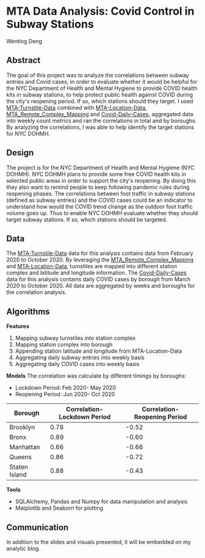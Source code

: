 # MTA Data Analysis: Covid Control in Subway Stations
Wenting Deng

## Abstract
The goal of this project was to analyze the correlations between subway entries and Covid cases, in order to evaluate whether it would be helpful for the NYC Department of Health and Mental Hygiene to provide COVID health kits in subway stations, to help protect public health against COVID during the city's reopening period. If so, which stations should they target. I used [MTA-Turnstile-Data](http://web.mta.info/developers/turnstile.html) combined with [MTA-Location-Data](https://atisdata.s3.amazonaws.com/Station/Stations.csv), [MTA_Remote_Complex_Mapping](https://github.com/qri-io/data-stories-scripts/blob/master/nyc-turnstile-counts/lookup/remote_complex_lookup.csv) and [Covid-Daily-Cases](https://github.com/nychealth/coronavirus-data/tree/master/trends), aggregated data into weekly count metrics and ran the correlations in total and by boroughs. By analyzing the correlations, I was able to help identify the target stations for NYC DOHMH.

## Design
The project is for the NYC Department of Health and Mental Hygiene (NYC DOHMH). NYC DOHMH plans to provide some free COVID health kits in selected public areas in order to support the city's reopening. By doing this they also want to remind people to keep following pandemic rules during reopening phases. The correlations between foot traffic in subway stations (defined as subway entries) and the COVID cases could be an indicator to understand how would the COVID trend change as the outdoor foot traffic volume goes up. Thus to enable NYC DOHMH evaluate whether they should target subway stations. If so, which stations should be targeted.

## Data
The [MTA-Turnstile-Data](http://web.mta.info/developers/turnstile.html) data for this analysis contains data from February 2020 to October 2020. By leveraging the [MTA_Remote_Complex_Mapping](https://github.com/qri-io/data-stories-scripts/blob/master/nyc-turnstile-counts/lookup/remote_complex_lookup.csv) and [MTA-Location-Data](https://atisdata.s3.amazonaws.com/Station/Stations.csv), turnstiles are mapped into different station complex and latitude and longitude information.
The [Covid-Daily-Cases](https://github.com/nychealth/coronavirus-data/tree/master/trends) data for this analysis contains daily COVID cases by borough from March 2020 to October 2020.
All data are aggregated by weeks and boroughs for the correlation analysis.

## Algorithms
**Features**
1. Mapping subway turnstiles into station complex
2. Mapping station complex into borough
3. Appending station latitude and longitude from MTA-Location-Data
4. Aggregating daily subway entries into weekly basis
5. Aggregating daily COVID cases into weekly basis

**Models**
The correlation was calculate by different timings by boroughs:
* Lockdown Period: Feb 2020- May 2020
* Reopening Period: Jun 2020- Oct 2020

| Borough | Correlation- Lockdown Period | Correlation- Reopening Period |
| --- | --- | --- |
| Brooklyn | 0.78 | -0.52 |
| Bronx | 0.89 | -0.60 |
| Manhattan| 0.66 | -0.66 |
| Queens | 0.86 | -0.72|
| Staten Island | 0.88 | -0.43|

**Tools**
* SQLAlchemy, Pandas and Numpy for data manipulation and analysis
* Matplotlib and Seaborn for plotting

## Communication
In addition to the slides and visuals presented, it will be embedded on my analytic blog.
